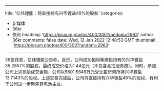 
---
title: '亿纬锂能：将直接持有兴华锂盐49%的股权'
categories: 
 - 新媒体
 - 36kr
 - 快讯
headimg: 'https://picsum.photos/400/300?random=2963'
author: 36kr
comments: false
date: Wed, 12 Jan 2022 12:48:53 GMT
thumbnail: 'https://picsum.photos/400/300?random=2963'
---

<div>   
36氪获悉，亿纬锂能公告称，近日，公司成功拍得柴建投持有的兴华锂盐35.2857%的股权，最终成交价格为1.44亿元（不包含竞拍服务费）。同时，参照公司上述竞拍成交金额，公司以5601.5848万元受让翟衍鸿所持兴华锂盐13.7143%的股权。上述交易完成后，公司将直接持有兴华锂盐49%的股权，有利于公司进一步聚焦锂电池主业。  
</div>
            